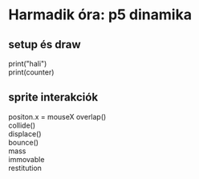 # Harmadik óra: p5 dinamika

## setup és draw

print("hali")  
print(counter)

## sprite interakciók

positon.x = mouseX
overlap()  
collide()  
displace()  
bounce()  
mass  
immovable  
restitution  
